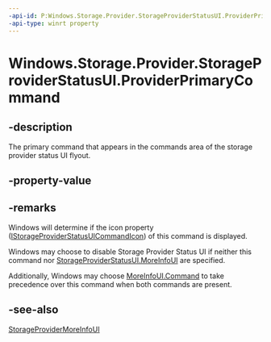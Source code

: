 ```yaml
---
-api-id: P:Windows.Storage.Provider.StorageProviderStatusUI.ProviderPrimaryCommand
-api-type: winrt property
---
```


# Windows.Storage.Provider.StorageProviderStatusUI.ProviderPrimaryCommand

<!--
public Windows.Storage.Provider.IStorageProviderUICommand ProviderPrimaryCommand { get; set; }
-->

## -description

The primary command that appears in the commands area of the storage provider status UI flyout.

## -property-value

## -remarks

Windows will determine if the icon property ([IStorageProviderStatusUICommandIcon](istorageprovideruicommand_icon.md)) of this command is displayed.

Windows may choose to disable Storage Provider Status UI if neither this command nor [StorageProviderStatusUI.MoreInfoUI](storageprovidermoreinfoui_command.md) are specified.

Additionally, Windows may choose [MoreInfoUI.Command](storageprovidermoreinfoui_command.md) to take precedence over this command when both commands are present.


## -see-also

[StorageProviderMoreInfoUI](storageproviderstatusui_moreinfoui.md)
